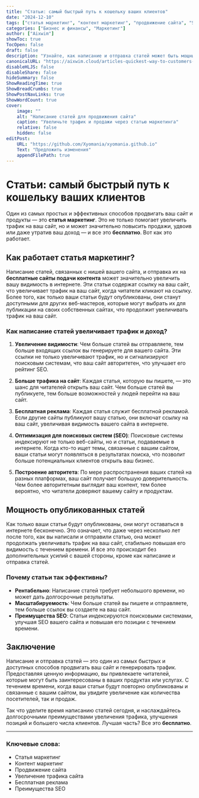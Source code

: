 ```yaml
---
title: "Статьи: самый быстрый путь к кошельку ваших клиентов"
date: "2024-12-10"
tags: ["статья маркетинг", "контент маркетинг", "продвижение сайта", "SEO", "увеличение трафика"]
categories: ["Бизнес и финансы", "Маркетинг"]
author: ["Aixwim"]
showToc: true
TocOpen: false
draft: false
description: "Узнайте, как написание и отправка статей может быть мощным и бесплатным способом продвигать ваш сайт, увеличивать трафик и повышать продажи."
canonicalURL: "https://aixwim.cloud/articles-quickest-way-to-customers-wallet"
disableHLJS: false
disableShare: false
hideSummary: false
ShowReadingTime: true
ShowBreadCrumbs: true
ShowPostNavLinks: true
ShowWordCount: true
cover:
    image: ""
    alt: "Написание статей для продвижения сайта"
    caption: "Увеличьте трафик и продажи через статью маркетинга"
    relative: false
    hidden: false
editPost:
    URL: "https://github.com/Xyomania/xyomania.github.io"
    Text: "Предложить изменения"
    appendFilePath: true
---
```


# Статьи: самый быстрый путь к кошельку ваших клиентов

Один из самых простых и эффективных способов продвигать ваш сайт и продукты — это **статья маркетинг**. Это не только помогает увеличить трафик на ваш сайт, но и может значительно повысить продажи, удвоив или даже утратив ваш доход — и все это **бесплатно**. Вот как это работает.

## Как работает статья маркетинг?

Написание статей, связанных с нишей вашего сайта, и отправка их на **бесплатные сайты подачи контента** может значительно увеличить вашу видимость в интернете. Эти статьи содержат ссылку на ваш сайт, что увеличивает трафик на ваш сайт, когда читатели кликают на ссылку. Более того, как только ваши статьи будут опубликованы, они станут доступными для других веб-мастеров, которые могут выбрать их для публикации на своих собственных сайтах, что продолжит увеличивать трафик на ваш сайт.

### Как написание статей увеличивает трафик и доход?

1. **Увеличение видимости**: Чем больше статей вы отправляете, тем больше входящих ссылок вы генерируете для вашего сайта. Эти ссылки не только увеличивают трафик, но и сигнализируют поисковым системам, что ваш сайт авторитетен, что улучшает его рейтинг SEO.
   
2. **Больше трафика на сайт**: Каждая статья, которую вы пишете, — это шанс для читателей открыть ваш сайт. Чем больше статей вы публикуете, тем больше возможностей у людей перейти на ваш сайт.

3. **Бесплатная реклама**: Каждая статья служит бесплатной рекламой. Если другие сайты публикуют вашу статью, они включат ссылку на ваш сайт, увеличивая видимость вашего сайта в интернете.

4. **Оптимизация для поисковых систем (SEO)**: Поисковые системы индексируют не только веб-сайты, но и статьи, подаваемые в интернете. Когда кто-то ищет темы, связанные с вашим сайтом, ваши статьи могут появляться в результатах поиска, что позволит больше потенциальных клиентов открыть ваш бизнес.

5. **Построение авторитета**: По мере распространения ваших статей на разных платформах, ваш сайт получает большую доверительность. Чем более авторитетным выглядит ваш контент, тем более вероятно, что читатели доверяют вашему сайту и продуктам.

## Мощность опубликованных статей

Как только ваши статьи будут опубликованы, они могут оставаться в интернете бесконечно. Это означает, что даже через несколько лет после того, как вы написали и отправили статью, она может продолжать увеличивать трафик на ваш сайт, стабильно повышая его видимость с течением времени. И все это происходит без дополнительных усилий с вашей стороны, кроме как написание и отправка статей.

### Почему статьи так эффективны?

- **Рентабельно**: Написание статей требует небольшого времени, но может дать долгосрочные результаты.
- **Масштабируемость**: Чем больше статей вы пишете и отправляете, тем больше ссылок вы создаете на ваш сайт.
- **Преимущества SEO**: Статьи индексируются поисковыми системами, улучшая SEO вашего сайта и повышая его позиции с течением времени.

## Заключение

Написание и отправка статей — это один из самых быстрых и доступных способов продвигать ваш сайт и генерировать трафик. Предоставляя ценную информацию, вы привлекаете читателей, которые могут быть заинтересованы в ваших продуктах или услугах. С течением времени, когда ваши статьи будут повторно опубликованы и связанные с вашим сайтом, вы увидите увеличение как количества посетителей, так и продаж.

Так что уделите время написанию статей сегодня, и наслаждайтесь долгосрочными преимуществами увеличения трафика, улучшения позиций и большего числа клиентов. Лучшая часть? Все это **бесплатно**.

---

### Ключевые слова:
- Статья маркетинг
- Контент маркетинг
- Продвижение сайта
- Увеличение трафика сайта
- Бесплатная реклама
- Преимущества SEO
